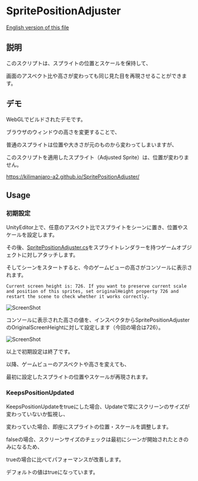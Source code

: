 # SpritePositionAdjuster

[English version of this file](https://github.com/Kilimanjaro-a2/SpritePositionAdjuster/blob/master/README.md)

## 説明

このスクリプトは、スプライトの位置とスケールを保持して、

画面のアスペクト比や高さが変わっても同じ見た目を再現させることができます。

## デモ

WebGLでビルドされたデモです。

ブラウザのウィンドウの高さを変更することで、

普通のスプライトは位置や大きさが元のものから変わってしまいますが、

このスクリプトを適用したスプライト（Adjusted Sprite）は、位置が変わりません。

https://kilimanjaro-a2.github.io/SpritePositionAdjuster/


## Usage

### 初期設定

UnityEditor上で、任意のアスペクト比でスプライトをシーンに置き、位置やスケールを設定します。

その後、[SpritePositionAdjuster.cs](https://github.com/Kilimanjaro-a2/SpritePositionAdjuster/blob/master/Assets/Plugins/SpritePositionAdjuster/SpritePositionAdjuster.cs)をスプライトレンダラーを持つゲームオブジェクトに対しアタッチします。

そしてシーンをスタートすると、今のゲームビューの高さがコンソールに表示されます。

```
Current screen height is: 726. If you want to preserve current scale and position of this sprites, set originalHeight property 726 and restart the scene to check whether it works correctly.
```

![ScreenShot](https://user-images.githubusercontent.com/30808673/69491436-88426980-0ed8-11ea-8196-2ed46d034a6f.PNG)


コンソールに表示された高さの値を、インスペクタからSpritePositionAdjusterのOriginalScreenHeightに対して設定します（今回の場合は726）。

![ScreenShot](https://user-images.githubusercontent.com/30808673/69491512-a5c40300-0ed9-11ea-859c-d480e1e503e8.PNG)


以上で初期設定は終了です。

以降、ゲームビューのアスペクトや高さを変えても、

最初に設定したスプライトの位置やスケールが再現されます。

### KeepsPositionUpdated

KeepsPositionUpdateをtrueにした場合、Updateで常にスクリーンのサイズが変わっていないか監視し、

変わっていた場合、即座にスプライトの位置・スケールを調整します。

falseの場合、スクリーンサイズのチェックは最初にシーンが開始されたときのみになるため、

trueの場合に比べてパフォーマンスが改善します。

デフォルトの値はtrueになっています。
